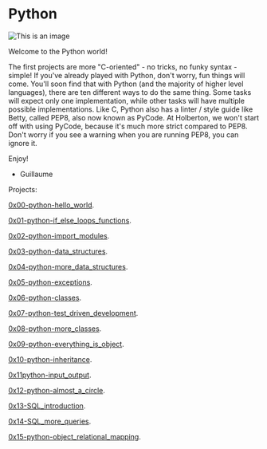 # Python #

![This is an image](https://s3.amazonaws.com/intranet-projects-files/holbertonschool-higher-level_programming+/231/48a9fdbd67c84a328a9df9ec8d93b9ac2458ac37721d7d53e51a27fb2bdc5263.jpg)

Welcome to the Python world!

The first projects are more "C-oriented" - no tricks, no funky syntax - simple!
If you've already played with Python, don't worry, fun things will come.
You'll soon find that with Python (and the majority of higher level languages), there are ten different ways to do the same thing. Some tasks will expect only one implementation, while other tasks will have multiple possible implementations.
Like C, Python also has a linter / style guide like Betty, called PEP8, also now known as PyCode. At Holberton, we won't start off with using PyCode, because it's much more strict compared to PEP8. Don't worry if you see a warning when you are running PEP8, you can ignore it.

Enjoy!

- Guillaume


Projects:

[0x00-python-hello_world](https://github.com/SilvanaJ90/holbertonschool-higher_level_programming/tree/master/0x00-python-hello_world).

[0x01-python-if_else_loops_functions](https://github.com/SilvanaJ90/holbertonschool-higher_level_programming/tree/master/0x01-python-if_else_loops_functions).

[0x02-python-import_modules](https://github.com/SilvanaJ90/holbertonschool-higher_level_programming/tree/master/0x02-python-import_modules).

[0x03-python-data_structures](https://github.com/SilvanaJ90/holbertonschool-higher_level_programming/tree/master/0x03-python-data_structures).

[0x04-python-more_data_structures](https://github.com/SilvanaJ90/holbertonschool-higher_level_programming/tree/master/0x04-python-more_data_structures).

[0x05-python-exceptions](https://github.com/SilvanaJ90/holbertonschool-higher_level_programming/tree/master/0x05-python-exceptions).

[0x06-python-classes](https://github.com/SilvanaJ90/holbertonschool-higher_level_programming/tree/master/0x06-python-classes).

[0x07-python-test_driven_development](https://github.com/SilvanaJ90/holbertonschool-higher_level_programming/tree/master/0x07-python-test_driven_development).

[0x08-python-more_classes](https://github.com/SilvanaJ90/holbertonschool-higher_level_programming/tree/master/0x08-python-more_classes).

[0x09-python-everything_is_object](https://github.com/SilvanaJ90/holbertonschool-higher_level_programming/tree/master/0x09-python-everything_is_object).

[0x10-python-inheritance](https://github.com/SilvanaJ90/holbertonschool-higher_level_programming/tree/master/0x10-python-inheritance).

[0x11python-input_output](https://github.com/SilvanaJ90/holbertonschool-higher_level_programming/tree/master/0x11python-input_output).

[0x12-python-almost_a_circle](https://github.com/SilvanaJ90/holbertonschool-higher_level_programming/tree/master/0x12-python-almost_a_circle).

[0x13-SQL_introduction](https://github.com/SilvanaJ90/holbertonschool-higher_level_programming/tree/master/0x13-SQL_introduction).

[0x14-SQL_more_queries](https://github.com/SilvanaJ90/holbertonschool-higher_level_programming/tree/master/0x14-SQL_more_queries).

[0x15-python-object_relational_mapping](https://github.com/SilvanaJ90/holbertonschool-higher_level_programming/tree/master/0x15-python-object_relational_mapping).

